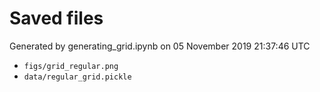 # Saved files 


Generated by generating_grid.ipynb on 05 November 2019 21:37:46 UTC

*  `figs/grid_regular.png` 
*  `data/regular_grid.pickle` 

